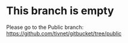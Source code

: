 # This branch is empty

Please go to the Public branch:
https://github.com/tivnet/gitbucket/tree/public
